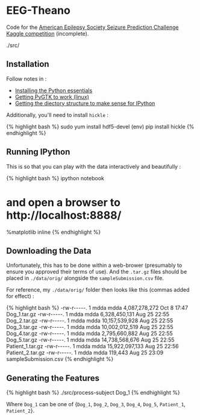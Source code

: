EEG-Theano
==========

Code for the [American Epilepsy Society Seizure Prediction Challenge Kaggle competition](http://www.kaggle.com/c/seizure-prediction/) (incomplete).

./src/


## Installation 

Follow notes in : 

  * [Installing the Python essentials](http://blog.mdda.net/oss/2014/10/13/ipython-on-fedora/)
  * [Getting PyGTK to work (linux)](http://blog.mdda.net/oss/2014/10/19/pygtk-for-virtualenv/)
  * [Getting the diectory structure to make sense for IPython](http://blog.mdda.net/oss/2014/10/20/directories-in-ipython/)

Additionally, you'll need to install ```hickle``` : 

{% highlight bash %}
sudo yum install hdf5-devel
(env) pip install hickle
{% endhighlight %}

## Running IPython 

This is so that you can play with the data interactively and beautifully :

{% highlight bash %}
ipython notebook
# and open a browser to http://localhost:8888/
%matplotlib inline
{% endhighlight %}

## Downloading the Data

Unfortunately, this has to be done within a web-brower (presumably to ensure you approved their terms of use).  And the ```.tar.gz``` files should be placed in ```./data/orig/``` alongside the ```sampleSubmission.csv``` file.

For reference, my ```./data/orig/``` folder then looks like this (commas added for effect) : 

{% highlight bash %}
-rw-r-----. 1 mdda mdda  4,087,278,272 Oct  8 17:47 Dog_1.tar.gz
-rw-r-----. 1 mdda mdda  6,328,450,131 Aug 25 22:55 Dog_2.tar.gz
-rw-r-----. 1 mdda mdda 10,157,539,928 Aug 25 22:55 Dog_3.tar.gz
-rw-r-----. 1 mdda mdda 10,002,012,519 Aug 25 22:55 Dog_4.tar.gz
-rw-r-----. 1 mdda mdda  2,795,660,882 Aug 25 22:55 Dog_5.tar.gz
-rw-r-----. 1 mdda mdda 14,738,568,676 Aug 25 22:55 Patient_1.tar.gz
-rw-r-----. 1 mdda mdda 15,922,097,133 Aug 25 22:56 Patient_2.tar.gz
-rw-r-----. 1 mdda mdda        119,443 Aug 25 23:09 sampleSubmission.csv
{% endhighlight %}


## Generating the Features

{% highlight bash %}
./src/process-subject Dog_1
{% endhighlight %}

Where ```Dog_1``` can be one of {```Dog_1```, ```Dog_2```, ```Dog_3```, ```Dog_4```, ```Dog_5```, ```Patient_1```, ```Patient_2```}.


